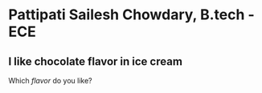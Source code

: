 # Pattipati Sailesh Chowdary, B.tech - ECE
## I like chocolate flavor in ice cream
Which *flavor* do you like?
